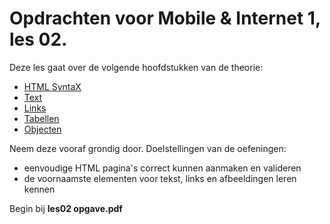 # Opdrachten voor Mobile & Internet 1, les 02. 

Deze les gaat over de volgende hoofdstukken van de theorie: 

- [HTML SyntaX](https://rogiervdl.github.io/HTML-course/02_syntax.html#/)
- [Text](https://rogiervdl.github.io/HTML-course/03_text.html#/)  
- [Links](https://rogiervdl.github.io/HTML-course/04_links.html#/)  
- [Tabellen](https://rogiervdl.github.io/HTML-course/05_tables.html#/)  
- [Objecten](https://rogiervdl.github.io/HTML-course/06_objects.html#/)  

Neem deze vooraf grondig door. Doelstellingen van de oefeningen:

- eenvoudige HTML pagina's correct kunnen aanmaken en valideren
- de voornaamste elementen voor tekst, links en afbeeldingen leren kennen

Begin bij **les02 opgave.pdf**